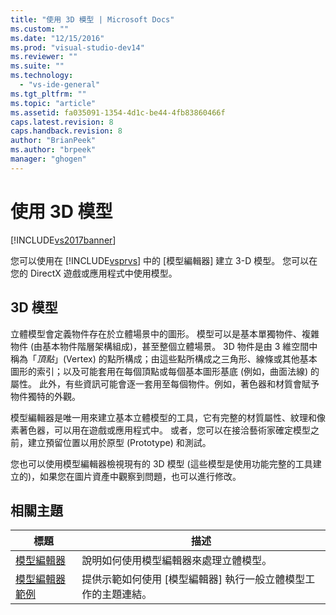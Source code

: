 ```yaml
---
title: "使用 3D 模型 | Microsoft Docs"
ms.custom: ""
ms.date: "12/15/2016"
ms.prod: "visual-studio-dev14"
ms.reviewer: ""
ms.suite: ""
ms.technology: 
  - "vs-ide-general"
ms.tgt_pltfrm: ""
ms.topic: "article"
ms.assetid: fa035091-1354-4d1c-be44-4fb83860466f
caps.latest.revision: 8
caps.handback.revision: 8
author: "BrianPeek"
ms.author: "brpeek"
manager: "ghogen"
---
```

# 使用 3D 模型
[!INCLUDE[vs2017banner](../code-quality/includes/vs2017banner.md)]

您可以使用在 [!INCLUDE[vsprvs](../code-quality/includes/vsprvs_md.md)] 中的 \[模型編輯器\] 建立 3\-D 模型。  您可以在您的 DirectX 遊戲或應用程式中使用模型。  
  
## 3D 模型  
 立體模型會定義物件存在於立體場景中的圖形。  模型可以是基本單獨物件、複雜物件 \(由基本物件階層架構組成\)，甚至整個立體場景。  3D 物件是由 3 維空間中稱為「*頂點*」\(Vertex\) 的點所構成；由這些點所構成之三角形、線條或其他基本圖形的索引；以及可能套用在每個頂點或每個基本圖形基底 \(例如，曲面法線\) 的屬性。  此外，有些資訊可能會逐一套用至每個物件。例如，著色器和材質會賦予物件獨特的外觀。  
  
 模型編輯器是唯一用來建立基本立體模型的工具，它有完整的材質屬性、紋理和像素著色器，可以用在遊戲或應用程式中。  或者，您可以在接洽藝術家確定模型之前，建立預留位置以用於原型 \(Prototype\) 和測試。  
  
 您也可以使用模型編輯器檢視現有的 3D 模型 \(這些模型是使用功能完整的工具建立的\)，如果您在圖片資產中觀察到問題，也可以進行修改。  
  
## 相關主題  
  
|標題|描述|  
|--------|--------|  
|[模型編輯器](../designers/model-editor.md)|說明如何使用模型編輯器來處理立體模型。|  
|[模型編輯器範例](../designers/model-editor-examples.md)|提供示範如何使用 \[模型編輯器\] 執行一般立體模型工作的主題連結。|